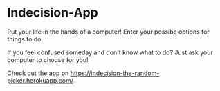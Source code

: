 # Indecision-App
Put your life in the hands of a computer! Enter your possibe options for things to do.

If you feel confused someday and don't know what to do? Just ask your computer to choose for you!

Check out the app on https://indecision-the-random-picker.herokuapp.com/
